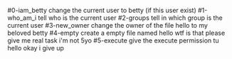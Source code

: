 #0-iam_betty 
change the current user to betty (if this user exist)
#1-who_am_i
tell who is the current user
#2-groups
tell in which group is the current user
#3-new_owner
change the owner of the file hello to my beloved betty
#4-empty
create a empty file named hello wtf is that please give me real task i'm not 5yo
#5-execute
give the execute permission tu hello okay i give up
